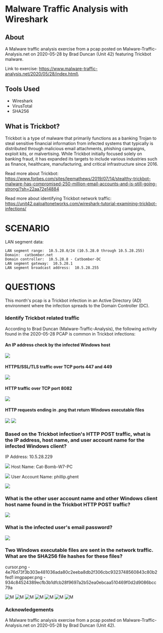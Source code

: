 # Malware Traffic Analysis with Wireshark
## About
A Malware traffic analysis exercise from a pcap posted on Malware-Traffic-Analysis.net on 2020-05-28 by Brad Duncan (Unit 42) featuring Trickbot malware.

Link to exercise: https://www.malware-traffic-analysis.net/2020/05/28/index.html\
## Tools Used
- Wireshark
- VirusTotal
- SHA256
## What is Trickbot?
Trickbot is a type of malware that primarily functions as a banking Trojan to steal sensitive financial information from infected systems that typically is distributed through malicious email attachments, phishing campaigns, exploit kits, or malvertising. While Trickbot initially focused solely on banking fraud, it has expanded its targets to include various industries such as finance, healthcare, manufacturing, and critical infrastructure since 2016. 

Read more about Trickbot: https://www.forbes.com/sites/leemathews/2019/07/14/stealthy-trickbot-malware-has-compromised-250-million-email-accounts-and-is-still-going-strong/?sh=22aa72e14884

Read more about identifying Trickbot network traffic: https://unit42.paloaltonetworks.com/wireshark-tutorial-examining-trickbot-infections/

# SCENARIO

LAN segment data:

    LAN segment range:  10.5.28.0/24 (10.5.28.0 through 10.5.28.255)
    Domain:  catbomber.net
    Domain controller:  10.5.28.8 - Catbomber-DC
    LAN segment gateway:  10.5.28.1
    LAN segment broadcast address:  10.5.28.255

 
# QUESTIONS

This month's pcap is a Trickbot infection in an Active Directory (AD) environment where the infection spreads to the Domain Controller (DC).

### Identify Trickbot related traffic
   According to Brad Duncan (Malware-Traffic-Analysis), the following activity found in the 2020-05-28 PCAP is common in Trickbot infections:
   
#### An IP address check by the infected Windows host
![](img/05.png)
#### HTTPS/SSL/TLS traffic over TCP ports 447 and 449
![](img/04.png)
#### HTTP traffic over TCP port 8082
![](img/01.png)
#### HTTP requests ending in .png that return Windows executable files
![](img/02.png)
![](img/03.png)

   ### Based on the Trickbot infection's HTTP POST traffic, what is the IP address, host name, and user account name for the infected Windows client?
   IP Address: 10.5.28.229

   ![](img/06.png)
   Host Name: Cat-Bomb-W7-PC

   ![](img/07.png)
   User Account Name: phillip.ghent
   
  
   ![](img/08.png)
   ### What is the other user account name and other Windows client host name found in the Trickbot HTTP POST traffic?


   ![](img/09.png)
   ### What is the infected user's email password?
   
   ![](img/10.png)
   ### Two Windows executable files are sent in the network traffic.  What are the SHA256 file hashes for these files?
   cursor.png - 4e76d73f3b303e481036ada80c2eeba8db2f306cbc9323748560843c80b2fed1
   imgpaper.png - 934c84524389ecfb3b1dfcb28f9697a2b52ea0ebcaa510469f0d2d9086bcc79a
   
   ![M](img/11.png)
   ![M](img/12.png)
   ![M](img/13.png)
   ![M](img/14.png)
   ![M](img/15.png)
   ![M](img/16.png)
   ![M](img/17.png)


 ### Acknowledgements
A Malware traffic analysis exercise from a pcap posted on Malware-Traffic-Analysis.net on 2020-05-28 by Brad Duncan (Unit 42).
